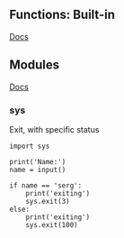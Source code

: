 
## Functions: Built-in
[Docs](https://docs.python.org/3/library/functions.html)


## Modules
[Docs](https://docs.python.org/3/py-modindex.html)

### sys

Exit, with specific status
```
import sys

print('Name:')
name = input()

if name == 'serg':
    print('exiting')
    sys.exit(3)
else:
    print('exiting')
    sys.exit(100)
```



